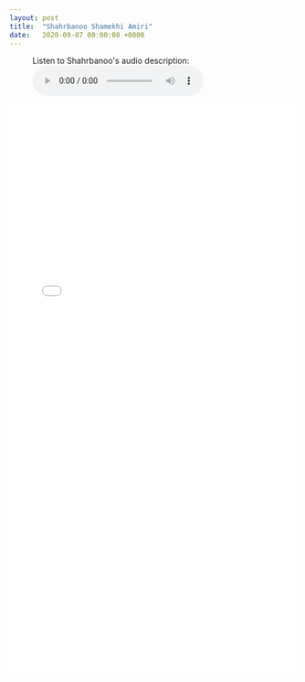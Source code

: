 ```yaml
---
layout: post
title:  "Shahrbanoo Shamekhi Amiri"
date:   2020-09-07 00:00:08 +0000
---
```

<figure>
    <figcaption>Listen to Shahrbanoo's audio description:</figcaption>
    <audio
        controls
        src="/assets/audio/ShahrbanooShamekhiAmiri.mp3">
            Your browser does not support the
            <code>audio</code> element.
    </audio>
</figure>

<p></p>
<div style="text-align:center">
<embed src="/assets/posters/ShahrbanooShamekhiAmiri.pdf" width="100%" height="1000px">
</div>
<p></p>



